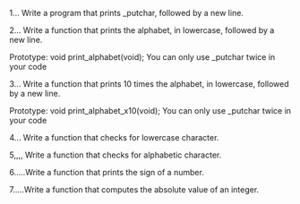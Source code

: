 1... Write a program that prints _putchar, followed by a new line.

2... Write a function that prints the alphabet, in lowercase, followed by a new line.

Prototype: void print_alphabet(void);
You can only use _putchar twice in your code

3... Write a function that prints 10 times the alphabet, in lowercase, followed by a new line.

Prototype: void print_alphabet_x10(void);
You can only use _putchar twice in your code

4... Write a function that checks for lowercase character.

5,,,, Write a function that checks for alphabetic character.

6.....Write a function that prints the sign of a number.

7.....Write a function that computes the absolute value of an integer.
